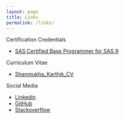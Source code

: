 ```yaml
---
layout: page
title: Links
permalink: /links/
---
```



Certification Credentials

* [SAS Certified Base Programmer for SAS 9](https://www.youracclaim.com/badges/48a9b6ef-59f3-4c5f-9c3a-3e9b86b6fd81)

Curriculum Vitae

* [Shanmukha_Karthik_CV](https://drive.google.com/file/d/0B7cQZPciqYXORGVjRHVGQjVuNEU/view?usp=sharing)

Social Media

* [Linkedin](https://www.linkedin.com/in/shanmukha-karthik-chandra-b-a91b9b33?trk=nav_responsive_tab_profile)
* [GitHub](https://github.com/bskc)
* [Stackoverflow](https://stackoverflow.com/users/6948709/karthik-shanmukha)
